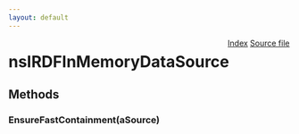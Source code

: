 ```yaml
---
layout: default
---
```

<div class='links' style='float:right'><a href="../index.html">Index</a>
<a href="http://dxr.mozilla.org/mozilla-central/source/rdf/base/nsIRDFInMemoryDataSource.idl">Source file</a>
</div>

# nsIRDFInMemoryDataSource #

## Methods ##

### EnsureFastContainment(aSource) ###
